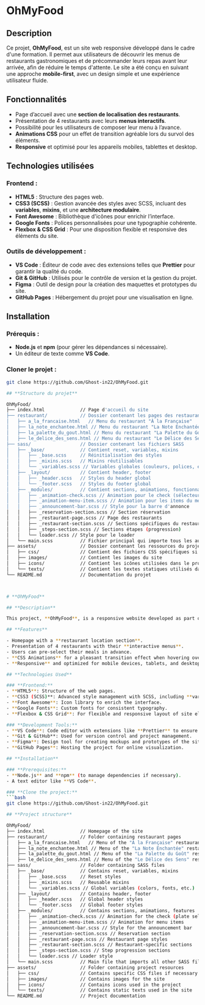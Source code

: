 # **OhMyFood**

## **Description**

Ce projet, **OhMyFood**, est un site web responsive développé dans le cadre d'une formation. Il permet aux utilisateurs de découvrir les menus de restaurants gastronomiques et de précommander leurs repas avant leur arrivée, afin de réduire le temps d'attente. Le site a été conçu en suivant une approche **mobile-first**, avec un design simple et une expérience utilisateur fluide.

## **Fonctionnalités**

- Page d’accueil avec une **section de localisation des restaurants**.
- Présentation de 4 restaurants avec leurs **menus interactifs**.
- Possibilité pour les utilisateurs de composer leur menu à l’avance.
- **Animations CSS** pour un effet de transition agréable lors du survol des éléments.
- **Responsive** et optimisé pour les appareils mobiles, tablettes et desktop.

## **Technologies utilisées**

### **Frontend :**

- **HTML5** : Structure des pages web.
- **CSS3 (SCSS)** : Gestion avancée des styles avec SCSS, incluant des **variables**, **mixins**, et une **architecture modulaire**.
- **Font Awesome** : Bibliothèque d'icônes pour enrichir l’interface.
- **Google Fonts** : Polices personnalisées pour une typographie cohérente.
- **Flexbox & CSS Grid** : Pour une disposition flexible et responsive des éléments du site.

### **Outils de développement :**

- **VS Code** : Éditeur de code avec des extensions telles que **Prettier** pour garantir la qualité du code.
- **Git & GitHub** : Utilisés pour le contrôle de version et la gestion du projet.
- **Figma** : Outil de design pour la création des maquettes et prototypes du site.
- **GitHub Pages** : Hébergement du projet pour une visualisation en ligne.

## **Installation**

### **Prérequis :**

- **Node.js** et **npm** (pour gérer les dépendances si nécessaire).
- Un éditeur de texte comme **VS Code**.

### **Cloner le projet :**

````bash
git clone https://github.com/Ghost-in22/OhMyFood.git

## **Structure du projet**

OhMyFood/
├── index.html             // Page d'accueil du site
├── restaurant/            // Dossier contenant les pages des restaurants
│   ├── a_la_francaise.html   // Menu du restaurant "À la Française"
│   ├── la_note_enchantee.html // Menu du restaurant "La Note Enchantée"
│   ├── la_palette_du_gout.html // Menu du restaurant "La Palette du Goût"
│   ├── le_delice_des_sens.html // Menu du restaurant "Le Délice des Sens"
├── sass/                  // Dossier contenant les fichiers SASS
│   ├── _base/             // Contient reset, variables, mixins
│   │   ├── _base.scss     // Réinitialisation des styles
│   │   ├── _mixins.scss   // Mixins réutilisables
│   │   └── _variables.scss // Variables globales (couleurs, polices, etc.)
│   ├── _layout/           // Contient header, footer
│   │   ├── _header.scss   // Styles du header global
│   │   └── _footer.scss   // Styles du footer global
│   ├── _modules/          // Contient sections, animations, fonctionnalités
│   │   ├── _animation-check.scss // Animation pour le check (sélecteur de plat)
│   │   ├── _animation-menu-item.scss // Animation pour les items du menu
│   │   ├── _announcement-bar.scss // Style pour la barre d'annonce
│   │   ├── _reservation-section.scss // Section réservation
│   │   ├── _restaurant-page.scss // Page des restaurants
│   │   ├── _restaurant-section.scss // Sections spécifiques du restaurant
│   │   ├── _steps-section.scss // Sections étapes (progression)
│   │   └── loader.scss // Style pour le loader
│   └── main.scss          // Fichier principal qui importe tous les autres fichiers SASS
├── assets/                // Dossier contenant les ressources du projet
│   ├── css/               // Contient des fichiers CSS spécifiques si nécessaires
│   ├── images/            // Contient les images du site
│   ├── icons/             // Contient les icônes utilisées dans le projet
│   └── texts/             // Contient les textes statiques utilisés dans le site
└── README.md              // Documentation du projet



# **OhMyFood**

## **Description**

This project, **OhMyFood**, is a responsive website developed as part of a training program. It allows users to discover the menus of gourmet restaurants and pre-order their meals before arriving, reducing wait times. The website was designed using a **mobile-first** approach, with a simple design and a smooth user experience.

## **Features**

- Homepage with a **restaurant location section**.
- Presentation of 4 restaurants with their **interactive menus**.
- Users can pre-select their meals in advance.
- **CSS Animations** for a pleasant transition effect when hovering over elements.
- **Responsive** and optimized for mobile devices, tablets, and desktops.

## **Technologies Used**

### **Frontend:**
- **HTML5**: Structure of the web pages.
- **CSS3 (SCSS)**: Advanced style management with SCSS, including **variables**, **mixins**, and a **modular architecture**.
- **Font Awesome**: Icon library to enrich the interface.
- **Google Fonts**: Custom fonts for consistent typography.
- **Flexbox & CSS Grid**: For flexible and responsive layout of site elements.

### **Development Tools:**
- **VS Code**: Code editor with extensions like **Prettier** to ensure code quality.
- **Git & GitHub**: Used for version control and project management.
- **Figma**: Design tool for creating mockups and prototypes of the site.
- **GitHub Pages**: Hosting the project for online visualization.

## **Installation**

### **Prerequisites:**
- **Node.js** and **npm** (to manage dependencies if necessary).
- A text editor like **VS Code**.

### **Clone the project:**
```bash
git clone https://github.com/Ghost-in22/OhMyFood.git

## **Project structure**

OhMyFood/
├── index.html             // Homepage of the site
├── restaurant/            // Folder containing restaurant pages
│   ├── a_la_francaise.html   // Menu of the "À la Française" restaurant
│   ├── la_note_enchantee.html // Menu of the "La Note Enchantée" restaurant
│   ├── la_palette_du_gout.html // Menu of the "La Palette du Goût" restaurant
│   ├── le_delice_des_sens.html // Menu of the "Le Délice des Sens" restaurant
├── sass/                  // Folder containing SASS files
│   ├── _base/             // Contains reset, variables, mixins
│   │   ├── _base.scss     // Reset styles
│   │   ├── _mixins.scss   // Reusable mixins
│   │   └── _variables.scss // Global variables (colors, fonts, etc.)
│   ├── _layout/           // Contains header, footer
│   │   ├── _header.scss   // Global header styles
│   │   └── _footer.scss   // Global footer styles
│   ├── _modules/          // Contains sections, animations, features
│   │   ├── _animation-check.scss // Animation for the check (plate selector)
│   │   ├── _animation-menu-item.scss // Animation for menu items
│   │   ├── _announcement-bar.scss // Style for the announcement bar
│   │   ├── _reservation-section.scss // Reservation section
│   │   ├── _restaurant-page.scss // Restaurant page styles
│   │   ├── _restaurant-section.scss // Restaurant-specific sections
│   │   ├── _steps-section.scss // Step progression sections
│   │   └── loader.scss // Loader style
│   └── main.scss          // Main file that imports all other SASS files
├── assets/                // Folder containing project resources
│   ├── css/               // Contains specific CSS files if necessary
│   ├── images/            // Contains images for the site
│   ├── icons/             // Contains icons used in the project
│   └── texts/             // Contains static texts used in the site
└── README.md              // Project documentation

````
